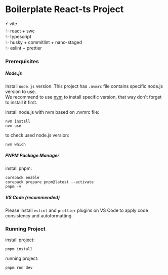 # Boilerplate React-ts Project

:zap: vite  
:sparkles: react + swc  
:sparkles: typescript  
:sparkles: husky + commitlint + nano-staged  
:sparkles: eslint + prettier  

### Prerequisites

##### Node.js

Install `node.js` version. This project has `.nvmrc` file contains specific node.js version to use.  
We recommend to use [nvm](https://github.com/nvm-sh/nvm) to install specific version, that way don't forget to install it first.

install node.js with nvm based on .nvmrc file:

```
nvm install
nvm use
```

to check used node.js version:

```
nvm which
```

##### PNPM Package Manager

install pnpm:

```
corepack enable
corepack prepare pnpm@latest --activate
pnpm -v
```

##### VS Code (recommended)

Please install `eslint` and `prettier` plugins on VS Code to apply code consistency and autoformatting.

### Running Project

install project:

```
pnpm install
```

running project:

```
pnpm run dev
```
